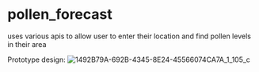 # pollen_forecast
uses various apis to allow user to enter their location and find pollen levels in their area

Prototype design: 
![1492B79A-692B-4345-8E24-45566074CA7A_1_105_c](https://github.com/user-attachments/assets/71afd69a-da89-4b62-aa9a-bcdfe7137d9a)
